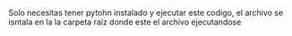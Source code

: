 Solo necesitas tener pytohn instalado y ejecutar este codigo, el archivo se isntala en la la carpeta raiz donde este el archivo ejecutandose
